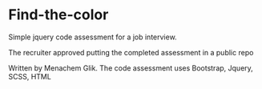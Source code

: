 # Find-the-color
Simple jquery code assessment for a job interview.

The recruiter approved putting the completed assessment in a public repo

Written by Menachem Glik. 
The code assessment uses Bootstrap, Jquery, SCSS, HTML
